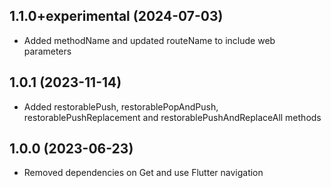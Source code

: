 ## 1.1.0+experimental (2024-07-03)

- Added methodName and updated routeName to include web parameters

## 1.0.1 (2023-11-14)

- Added restorablePush, restorablePopAndPush, restorablePushReplacement and restorablePushAndReplaceAll methods

## 1.0.0 (2023-06-23)

- Removed dependencies on Get and use Flutter navigation